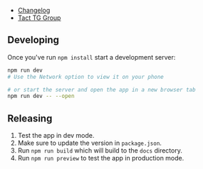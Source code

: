 - [Changelog](/CHANGELOG.md)
- [Tact TG Group](https://t.me/tactlang)

## Developing

Once you've run `npm install` start a development server:

```bash
npm run dev
# Use the Network option to view it on your phone

# or start the server and open the app in a new browser tab
npm run dev -- --open
```

## Releasing

1. Test the app in dev mode.
2. Make sure to update the version in `package.json`.
3. Run `npm run build` which will build to the `docs` directory.
4. Run `npm run preview` to test the app in production mode.
